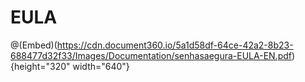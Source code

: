 # EULA

@(Embed)(https://cdn.document360.io/5a1d58df-64ce-42a2-8b23-688477d32f33/Images/Documentation/senhasaegura-EULA-EN.pdf){height="320" width="640"}
